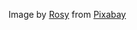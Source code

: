 Image by <a href="https://pixabay.com/users/roszie-6000120/?utm_source=link-attribution&utm_medium=referral&utm_campaign=image&utm_content=7370144">Rosy</a> from <a href="https://pixabay.com//?utm_source=link-attribution&utm_medium=referral&utm_campaign=image&utm_content=7370144">Pixabay</a>